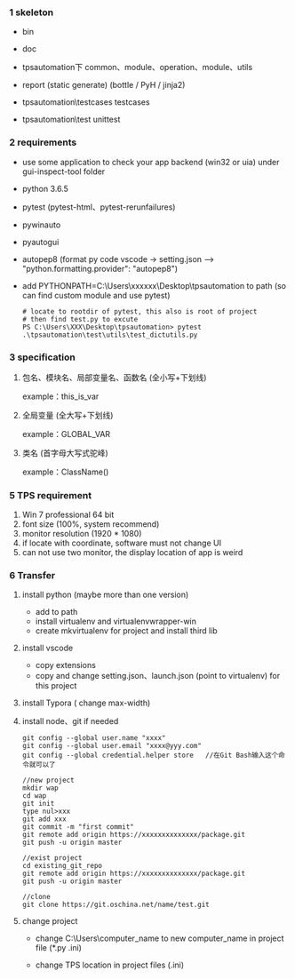 ### 1 skeleton

- bin

- doc

- tpsautomation下    common、module、operation、module、utils

- report (static generate)   (bottle  / PyH / jinja2)

- tpsautomation\testcases    testcases

- tpsautomation\test      unittest

  


### 2 requirements

- use some application to check your app backend (win32 or uia) under gui-inspect-tool folder

- python 3.6.5

- pytest (pytest-html、pytest-rerunfailures)

- pywinauto

- pyautogui

- autopep8  (format py code     vscode -> setting.json --> "python.formatting.provider": "autopep8")

- add  PYTHONPATH=C:\Users\xxxxxx\Desktop\tpsautomation to path (so can find custom module and use pytest)

  ```
  # locate to rootdir of pytest, this also is root of project
  # then find test.py to excute
  PS C:\Users\XXX\Desktop\tpsautomation> pytest .\tpsautomation\test\utils\test_dictutils.py
  ```


### 3 specification  

1. 包名、模块名、局部变量名、函数名 (全小写+下划线)

   example：this_is_var

2. 全局变量 (全大写+下划线)

   example：GLOBAL_VAR

3. 类名 (首字母大写式驼峰)

   example：ClassName()


### 5 TPS  requirement

1. Win 7 professional 64 bit
2. font size (100%, system recommend)
3. monitor  resolution (1920 * 1080)
4. if locate with coordinate, software must not change UI
5. can not use two monitor, the display location of app is weird

### 6 Transfer

1.  install python (maybe more than one version)
    - add to path
    - install virtualenv and virtualenvwrapper-win
    - create mkvirtualenv  for project and install third lib

2.  install vscode 
    -   copy extensions
    -   copy and change setting.json、launch.json (point to virtualenv) for this project

3.  install Typora ( change max-width)    

4.  install node、git if needed

    

    ```
    git config --global user.name "xxxx" 
    git config --global user.email "xxxx@yyy.com"
    git config --global credential.helper store   //在Git Bash输入这个命令就可以了
    ```
    ```
    //new project
    mkdir wap
    cd wap
    git init
    type nul>xxx
    git add xxx
    git commit -m "first commit"
    git remote add origin https://xxxxxxxxxxxxxx/package.git
    git push -u origin master
    
    //exist project
    cd existing_git_repo
    git remote add origin https://xxxxxxxxxxxxxx/package.git
    git push -u origin master
    
    //clone
    git clone https://git.oschina.net/name/test.git
    ```

5.  change project
    -   change C:\Users\computer_name  to  new computer_name in project file  (*.py  .ini)

    -   change TPS location in project files (.ini)






